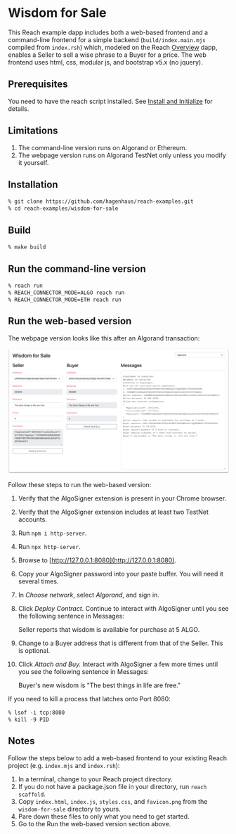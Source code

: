 # Wisdom for Sale

This Reach example dapp includes both a web-based frontend and a command-line frontend for a simple backend (`build/index.main.mjs` compiled from `index.rsh`) which, modeled on the Reach [Overview](https://github.com/reach-sh/reach-lang/tree/master/examples/overview) dapp, enables a Seller to sell a wise phrase to a Buyer for a price. The web frontend uses html, css, modular js, and bootstrap v5.x (no jquery).

## Prerequisites

You need to have the reach script installed. See [Install and Initialize](https://docs.reach.sh/tut-1.html) for details.

## Limitations

1. The command-line version runs on Algorand or Ethereum.
1. The webpage version runs on Algorand TestNet only unless you modify it yourself.

## Installation

```
% git clone https://github.com/hagenhaus/reach-examples.git
% cd reach-examples/wisdom-for-sale
```

## Build

```
% make build
```

## Run the command-line version

```
% reach run
% REACH_CONNECTOR_MODE=ALGO reach run
% REACH_CONNECTOR_MODE=ETH reach run
```

## Run the web-based version

The webpage version looks like this after an Algorand transaction:

<img src="wisdom-for-sale.png">

Follow these steps to run the web-based version:

1. Verify that the AlgoSigner extension is present in your Chrome browser.
1. Verify that the AlgoSigner extension includes at least two TestNet accounts.
1. Run `npm i http-server`.
1. Run `npx http-server`.
1. Browse to [http://127.0.0.1:8080](http://127.0.0.1:8080).
1. Copy your AlgoSigner password into your paste buffer. You will need it several times.
1. In *Choose network*, select *Algorand*, and sign in.
1. Click *Deploy Contract*. Continue to interact with AlgoSigner until you see the following sentence in Messages:

    Seller reports that wisdom is available for purchase at 5 ALGO.

1. Change to a Buyer address that is different from that of the Seller. This is optional.
1. Click *Attach and Buy.* Interact with AlgoSigner a few more times until you see the following sentence in Messages:

    Buyer's new wisdom is "The best things in life are free."

If you need to kill a process that latches onto Port 8080:

```
% lsof -i tcp:8080
% kill -9 PID
```

## Notes

Follow the steps below to add a web-based frontend to your existing Reach project (e.g. `index.mjs` and `index.rsh`): 

1. In a terminal, change to your Reach project directory.
1. If you do not have a package.json file in your directory, run `reach scaffold`.
1. Copy `index.html`, `index.js`, `styles.css`, and `favicon.png` from the `wisdom-for-sale` directory to yours. 
1. Pare down these files to only what you need to get started. 
1. Go to the Run the web-based version section above.